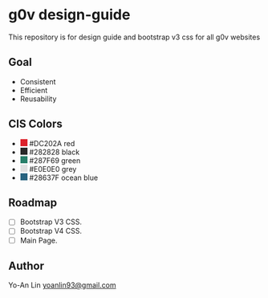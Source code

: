 # g0v design-guide

This repository is for design guide and bootstrap v3 css for all g0v websites

## Goal

* Consistent
* Efficient
* Reusability

## CIS Colors

- <img src="color-samples/DC202A.png" width="14" height="14" /> #DC202A red
- <img src="color-samples/282828.png" width="14" height="14" /> #282828 black
- <img src="color-samples/287F69.png" width="14" height="14" /> #287F69 green
- <img src="color-samples/E0E0E0.png" width="14" height="14" /> #E0E0E0 grey
- <img src="color-samples/28637F.png" width="14" height="14" /> #28637F ocean blue

## Roadmap

- [ ] Bootstrap V3 CSS.
- [ ] Bootstrap V4 CSS.
- [ ] Main Page.

## Author

Yo-An Lin <yoanlin93@gmail.com>
